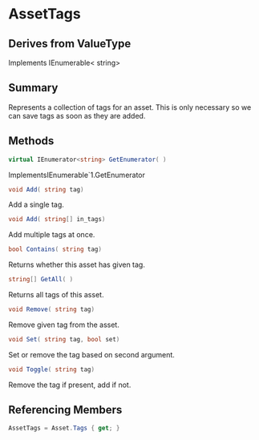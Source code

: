 # AssetTags

## Derives from ValueType
Implements IEnumerable< string>

## Summary

Represents a collection of tags for an asset.
This is only necessary so we can save tags as soon as they are added.
## Methods

```c#
virtual IEnumerator<string> GetEnumerator( ) 
```
ImplementsIEnumerable`1.GetEnumerator
```c#
void Add( string tag) 
```
Add a single tag.
```c#
void Add( string[] in_tags) 
```
Add multiple tags at once.
```c#
bool Contains( string tag) 
```
Returns whether this asset has given tag.
```c#
string[] GetAll( ) 
```
Returns all tags of this asset.
```c#
void Remove( string tag) 
```
Remove given tag from the asset.
```c#
void Set( string tag, bool set) 
```
Set or remove the tag based on second argument.
```c#
void Toggle( string tag) 
```
Remove the tag if present, add if not.
## Referencing Members

```c#
AssetTags = Asset.Tags { get; } 
```
